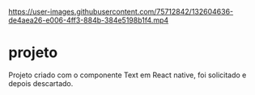 

https://user-images.githubusercontent.com/75712842/132604636-de4aea26-e006-4ff3-884b-384e5198b1f4.mp4

# projeto
Projeto criado com o componente Text em React native, foi solicitado e depois descartado.
